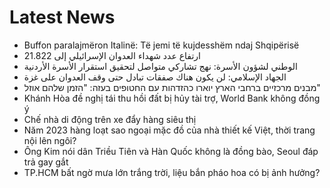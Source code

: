 # Latest News
-  Buffon paralajmëron Italinë: Të jemi të kujdesshëm ndaj Shqipërisë
-  ارتفاع عدد شهداء العدوان الإسرائيلي إلى 21.822
-  الوطني لشؤون الأسرة: نهج تشاركي متواصل لتحقيق استقرار الأسرة الأردنية
-  الجهاد الإسلامي: لن يكون هناك صفقات تبادل حتى وقف العدوان على غزة
-  מבנים מרכזיים ברחבי הארץ יוארו כהזדהות עם החטופים בעזה: "הזמן שלהם אוזל"
-  Khánh Hòa đề nghị tái thu hồi đất bị hủy tài trợ, World Bank không đồng ý
-  Chế nhà di động trên xe đẩy hàng siêu thị
-  Năm 2023 hàng loạt sao ngoại mặc đồ của nhà thiết kế Việt, thời trang nội lên ngôi?
-  Ông Kim nói dân Triều Tiên và Hàn Quốc không là đồng bào, Seoul đáp trả gay gắt
-  TP.HCM bất ngờ mưa lớn trắng trời, liệu bắn pháo hoa có bị ảnh hưởng?

